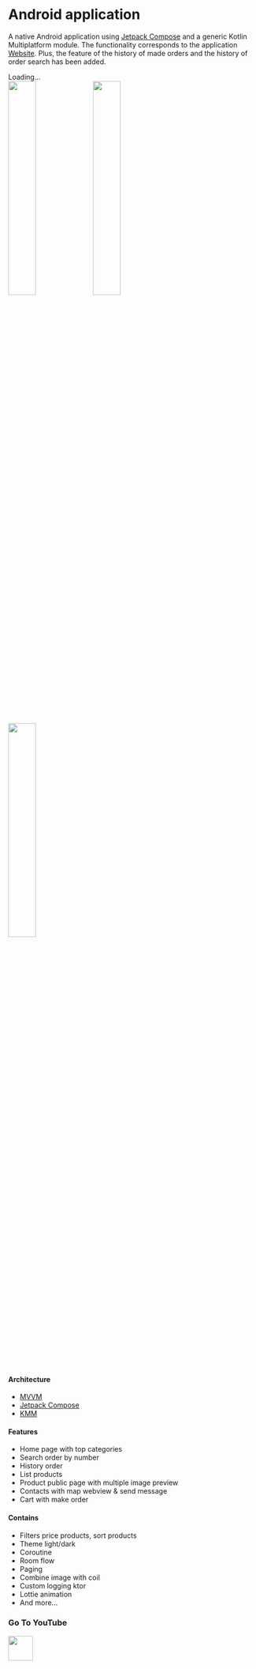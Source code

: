# Android application

A native Android application using [Jetpack Compose](https://developer.android.com/jetpack/compose) and a generic Kotlin Multiplatform module.
The functionality corresponds to the application [Website](/km-shop/web/website/about/).
Plus, the feature of the history of made orders and the history of order search has been added.

<div class="PrettyImage">
    <div class="PrettyImageLoading">Loading...</div>
    <div class="PrettyImagesList">
        <img src="/images/android/android_l.png" style="width: 33.333%;"/>
        <img src="/images/android/android_d.png" style="width: 33.333%;"/>
        <img src="/images/android/android_anim.gif" style="width: 33.333%;"/>
    </div>
</div>

#### Architecture

* [MVVM](https://en.wikipedia.org/wiki/Model%E2%80%93view%E2%80%93viewmodel)
* [Jetpack Compose](https://developer.android.com/jetpack/compose)
* [KMM](https://kotlinlang.org/docs/multiplatform-mobile-getting-started.html)

#### Features

* Home page with top categories
* Search order by number
* History order
* List products
* Product public page with multiple image preview
* Contacts with map webview & send message
* Cart with make order

#### Contains

* Filters price products, sort products
* Theme light/dark
* Coroutine
* Room flow
* Paging
* Combine image with coil
* Custom logging ktor
* Lottie animation
* And more...

### Go To YouTube

<a target="_blank" href="https://youtu.be/0zEC6xX8T-c">
    <img src="/images/btn_youtube.gif" style="height: 50px;">
</a>
